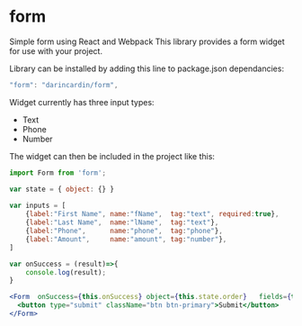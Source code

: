 # form
Simple form using React and Webpack
This library provides a form widget for use with your project. 

Library can be installed by adding this line to package.json dependancies:
```js
"form": "darincardin/form",
```



Widget currently has three input types:
 * Text
 * Phone
 * Number
 
The widget can then be included in the project like this:


```jsx
import Form from 'form'; 

var state = { object: {} }	
	
var inputs = [ 
	{label:"First Name", name:"fName",  tag:"text", required:true},
	{label:"Last Name",  name:"lName",  tag:"text"},
	{label:"Phone",      name:"phone",  tag:"phone"},
	{label:"Amount",     name:"amount", tag:"number"},
]	

var onSuccess = (result)=>{
	console.log(result);
}

<Form  onSuccess={this.onSuccess} object={this.state.order}   fields={this.inputs}>
  <button type="submit" className="btn btn-primary">Submit</button> 
</Form>
```
